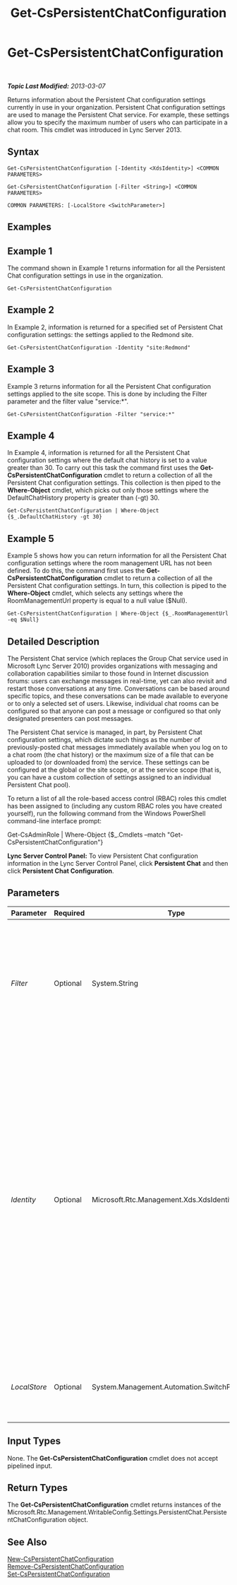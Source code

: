 ﻿---
title: Get-CsPersistentChatConfiguration
TOCTitle: Get-CsPersistentChatConfiguration
ms:assetid: a15ce45f-00cc-49af-9ef4-3991d891d37e
ms:mtpsurl: https://technet.microsoft.com/en-us/library/JJ205140(v=OCS.15)
ms:contentKeyID: 48185016
ms.date: 07/23/2014
mtps_version: v=OCS.15
---

<div data-xmlns="http://www.w3.org/1999/xhtml">

<div class="topic" data-xmlns="http://www.w3.org/1999/xhtml" data-msxsl="urn:schemas-microsoft-com:xslt" data-cs="http://msdn.microsoft.com/en-us/">

<div data-asp="http://msdn2.microsoft.com/asp">

# Get-CsPersistentChatConfiguration

</div>

<div id="mainSection">

<div id="mainBody">

<span> </span>

_**Topic Last Modified:** 2013-03-07_

Returns information about the Persistent Chat configuration settings currently in use in your organization. Persistent Chat configuration settings are used to manage the Persistent Chat service. For example, these settings allow you to specify the maximum number of users who can participate in a chat room. This cmdlet was introduced in Lync Server 2013.

<div>

## Syntax

    Get-CsPersistentChatConfiguration [-Identity <XdsIdentity>] <COMMON PARAMETERS>

    Get-CsPersistentChatConfiguration [-Filter <String>] <COMMON PARAMETERS>

    COMMON PARAMETERS: [-LocalStore <SwitchParameter>]

</div>

<span id="Examples"></span>

<div>

## Examples

<div>

## Example 1

The command shown in Example 1 returns information for all the Persistent Chat configuration settings in use in the organization.

    Get-CsPersistentChatConfiguration

</div>

<div>

## Example 2

In Example 2, information is returned for a specified set of Persistent Chat configuration settings: the settings applied to the Redmond site.

    Get-CsPersistentChatConfiguration -Identity "site:Redmond"

</div>

<div>

## Example 3

Example 3 returns information for all the Persistent Chat configuration settings applied to the site scope. This is done by including the Filter parameter and the filter value "service:\*".

    Get-CsPersistentChatConfiguration -Filter "service:*"

</div>

<div>

## Example 4

In Example 4, information is returned for all the Persistent Chat configuration settings where the default chat history is set to a value greater than 30. To carry out this task the command first uses the **Get-CsPersistentChatConfiguration** cmdlet to return a collection of all the Persistent Chat configuration settings. This collection is then piped to the **Where-Object** cmdlet, which picks out only those settings where the DefaultChatHistory property is greater than (-gt) 30.

    Get-CsPersistentChatConfiguration | Where-Object {$_.DefaultChatHistory -gt 30}

</div>

<div>

## Example 5

Example 5 shows how you can return information for all the Persistent Chat configuration settings where the room management URL has not been defined. To do this, the command first uses the **Get-CsPersistentChatConfiguration** cmdlet to return a collection of all the Persistent Chat configuration settings. In turn, this collection is piped to the **Where-Object** cmdlet, which selects any settings where the RoomManagementUrl property is equal to a null value ($Null).

    Get-CsPersistentChatConfiguration | Where-Object {$_.RoomManagementUrl -eq $Null}

</div>

</div>

<span id="DetailedDescription"></span>

<div>

## Detailed Description

The Persistent Chat service (which replaces the Group Chat service used in Microsoft Lync Server 2010) provides organizations with messaging and collaboration capabilities similar to those found in Internet discussion forums: users can exchange messages in real-time, yet can also revisit and restart those conversations at any time. Conversations can be based around specific topics, and these conversations can be made available to everyone or to only a selected set of users. Likewise, individual chat rooms can be configured so that anyone can post a message or configured so that only designated presenters can post messages.

The Persistent Chat service is managed, in part, by Persistent Chat configuration settings, which dictate such things as the number of previously-posted chat messages immediately available when you log on to a chat room (the chat history) or the maximum size of a file that can be uploaded to (or downloaded from) the service. These settings can be configured at the global or the site scope, or at the service scope (that is, you can have a custom collection of settings assigned to an individual Persistent Chat pool).

To return a list of all the role-based access control (RBAC) roles this cmdlet has been assigned to (including any custom RBAC roles you have created yourself), run the following command from the Windows PowerShell command-line interface prompt:

Get-CsAdminRole | Where-Object {$\_.Cmdlets –match "Get-CsPersistentChatConfiguration"}

**Lync Server Control Panel:** To view Persistent Chat configuration information in the Lync Server Control Panel, click **Persistent Chat** and then click **Persistent Chat Configuration**.

</div>

<div>

## Parameters


<table>
<colgroup>
<col style="width: 25%" />
<col style="width: 25%" />
<col style="width: 25%" />
<col style="width: 25%" />
</colgroup>
<thead>
<tr class="header">
<th>Parameter</th>
<th>Required</th>
<th>Type</th>
<th>Description</th>
</tr>
</thead>
<tbody>
<tr class="odd">
<td><p><em>Filter</em></p></td>
<td><p>Optional</p></td>
<td><p>System.String</p></td>
<td><p>Enables you to use wildcards when specifying the collection (or collections) of Persistent Chat configuration settings to be returned. For example, this syntax returns all the settings configured at the service scope:</p>
<p>-Filter &quot;service:*&quot;</p>
<p>The Filter and Identity parameters cannot be used in the same command.</p></td>
</tr>
<tr class="even">
<td><p><em>Identity</em></p></td>
<td><p>Optional</p></td>
<td><p>Microsoft.Rtc.Management.Xds.XdsIdentity</p></td>
<td><p>Unique identifier for the Persistent Chat configuration settings to be returned. To return the global collection, use this syntax:</p>
<p>-Identity &quot;global&quot;</p>
<p>To return a collection of settings configured at the site scope, use syntax similar to this:</p>
<p>-Identity &quot;site:Redmond&quot;</p>
<p>To return a collection configured at the service scope, use syntax like this:</p>
<p>-Identity &quot;service:PersistentChatServer:atl-gc-001.litwareinc.com&quot;</p>
<p>Note that you cannot use wildcards with the Identity parameter.</p>
<p>If neither the Identity parameter nor the Filter parameter are included in a command then the <strong>Get-CsPersistentChatConfiguration</strong> cmdlet will return information about all the Persistent Chat configuration settings in use in your organization.</p></td>
</tr>
<tr class="odd">
<td><p><em>LocalStore</em></p></td>
<td><p>Optional</p></td>
<td><p>System.Management.Automation.SwitchParameter</p></td>
<td><p>Retrieves the Persistent Chat configuration data from the local replica of the Central Management store rather than from the Central Management store itself.</p></td>
</tr>
</tbody>
</table>


</div>

<span id="InputTypes"></span>

<div>

## Input Types

None. The **Get-CsPersistentChatConfiguration** cmdlet does not accept pipelined input.

</div>

<span id="ReturnTypes"></span>

<div>

## Return Types

The **Get-CsPersistentChatConfiguration** cmdlet returns instances of the Microsoft.Rtc.Management.WritableConfig.Settings.PersistentChat.PersistentChatConfiguration object.

</div>

<div>

## See Also


[New-CsPersistentChatConfiguration](new-cspersistentchatconfiguration.md)  
[Remove-CsPersistentChatConfiguration](remove-cspersistentchatconfiguration.md)  
[Set-CsPersistentChatConfiguration](set-cspersistentchatconfiguration.md)  
  

</div>

</div>

<span> </span>

</div>

</div>

</div>


